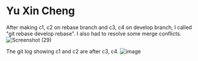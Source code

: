 # Yu Xin Cheng

After making c1, c2 on rebase branch and c3, c4 on develop branch, I called "git rebase develop rebase". I also had to resolve some merge conflicts. 
![Screenshot (29)](https://user-images.githubusercontent.com/50343180/133674890-d97cf05f-c037-4c53-bb3f-c12a0025bf70.png)


The git log showing c1 and c2 are after c3, c4.
![image](https://user-images.githubusercontent.com/50343180/133674715-86383a9f-f892-4a72-9195-0d191455c73d.png)
